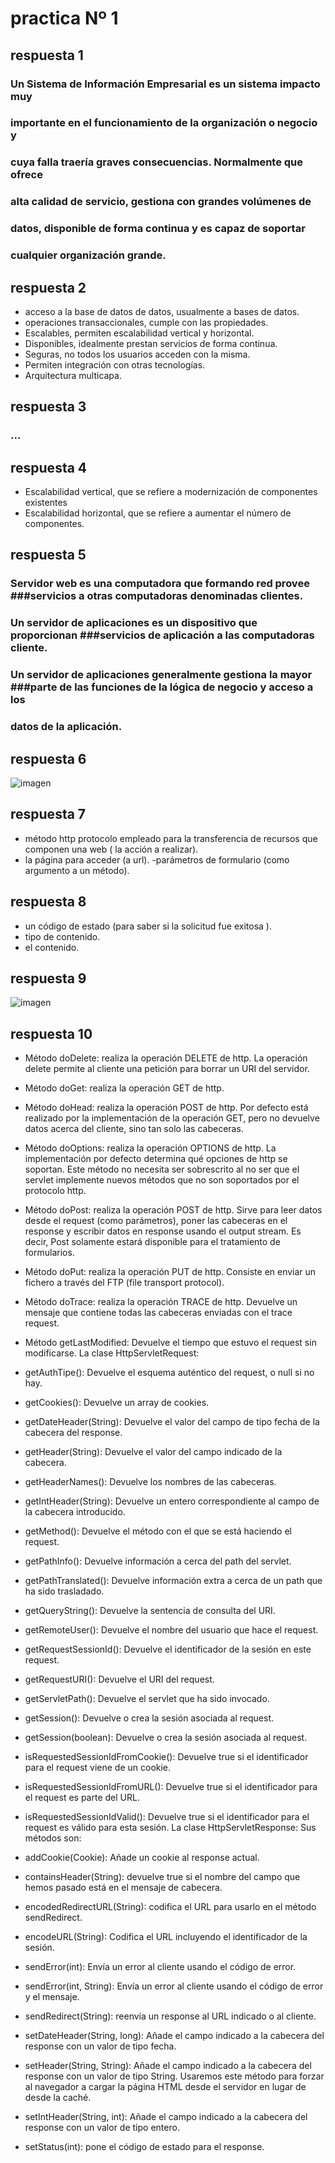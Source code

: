 # practica Nº 1
## respuesta 1
### Un Sistema de Información Empresarial es un sistema impacto muy 
### importante en el funcionamiento de la organización o negocio y
 ### cuya falla traería graves consecuencias. Normalmente que ofrece
  ### alta calidad de servicio, gestiona con grandes volúmenes de 
  ### datos, disponible de forma continua y es capaz de soportar
   ### cualquier organización grande.
## respuesta 2
- acceso a la base de datos de datos, usualmente a bases de datos.
- operaciones transaccionales, cumple con las propiedades.
- Escalables, permiten escalabilidad vertical y horizontal.
- Disponibles, idealmente prestan servicios de forma continua.
- Seguras, no todos los usuarios acceden con la misma.
- Permiten integración con otras tecnologías.
- Arquitectura multicapa.
## respuesta 3
### ...
## respuesta 4
- Escalabilidad vertical, que se refiere a modernización de componentes existentes
- Escalabilidad horizontal, que se refiere a aumentar el número de componentes.
## respuesta 5
### Servidor web es una computadora que formando red provee ###servicios a otras computadoras denominadas clientes.

### Un servidor de aplicaciones es un dispositivo que proporcionan ###servicios de aplicación a las computadoras cliente.
### Un servidor de aplicaciones generalmente gestiona la mayor ###parte de las funciones de la lógica de negocio y acceso a los 
### datos de la aplicación.
## respuesta 6
![imagen](http://2.bp.blogspot.com_jUCZth_DkjU/TID-jk9rwcl/AAAAAAAAAAQ/3JNIssF_KeQ/s1600/protocolo.png)
## respuesta 7
- método http protocolo empleado para la transferencia de recursos que componen una web ( la acción a realizar).
- la página para acceder (a url).
-parámetros de formulario (como argumento a un método).
## respuesta 8
- un código de estado (para saber si la solicitud fue exitosa ).
- tipo de contenido.
- el contenido.
## respuesta 9
![imagen](http://2.bp.blogspot.com_jUCZth_DkjU/TID-jk9rwcl/AAAAAAAAAAQ/3JNIssF_KeQ/s1600/protocolo.png)
## respuesta 10

- Método doDelete: realiza la operación DELETE de http. La operación delete permite al cliente una petición para borrar un URI del servidor.
-  Método doGet: realiza la operación GET de http.
-  Método doHead: realiza la operación POST de http. Por defecto está realizado por la implementación de la operación GET, pero no devuelve datos acerca del cliente, sino tan solo las cabeceras.
-  Método doOptions: realiza la operación OPTIONS de http. La implementación por defecto determina qué opciones de http se soportan. Este método no necesita ser sobrescrito al no ser que el servlet implemente nuevos métodos que no son soportados por el protocolo http.
-  Método doPost: realiza la operación POST de http. Sirve para leer datos desde el request (como parámetros), poner las cabeceras en el response y escribir datos en response usando el output stream. Es decir, Post solamente estará disponible para el tratamiento de formularios.
-  Método doPut: realiza la operación PUT de http. Consiste en enviar un fichero a través del FTP (file transport protocol).
-  Método doTrace: realiza la operación TRACE de http. Devuelve un mensaje que contiene todas las cabeceras enviadas con el trace request.
-  Método getLastModified: Devuelve el tiempo que estuvo el request sin modificarse.
La clase HttpServletRequest:
  
- getAuthTipe(): Devuelve el esquema auténtico del request, o null si no hay.
-  getCookies(): Devuelve un array de cookies.
-  getDateHeader(String): Devuelve el valor del campo de tipo fecha de la cabecera del response.
-  getHeader(String): Devuelve el valor del campo indicado de la cabecera.
-  getHeaderNames(): Devuelve los nombres de las cabeceras.
-  getIntHeader(String): Devuelve un entero correspondiente al campo de la cabecera introducido.
-  getMethod(): Devuelve el método con el que se está haciendo el request.
-  getPathInfo(): Devuelve información a cerca del path del servlet.
-  getPathTranslated(): Devuelve información extra a cerca de un path que ha sido trasladado.
-  getQueryString(): Devuelve la sentencia de consulta del URI.
-  getRemoteUser(): Devuelve el nombre del usuario que hace el request.
-  getRequestSessionId(): Devuelve el identificador de la sesión en este request.
-  getRequestURI(): Devuelve el URI del request.
-  getServletPath(): Devuelve el servlet que ha sido invocado.
-  getSession(): Devuelve o crea la sesión asociada al request.
-  getSession(boolean): Devuelve o crea la sesión asociada al request.
-  isRequestedSessionIdFromCookie(): Devuelve true si el identificador para el request viene de un cookie.
-  isRequestedSessionIdFromURL(): Devuelve true si el identificador para el request es parte del URL.
-  isRequestedSessionIdValid(): Devuelve true si el identificador para el request es válido para esta sesión.
  La clase HttpServletResponse:
Sus métodos son:
-	addCookie(Cookie): Añade un cookie al response actual.
-	containsHeader(String): devuelve true si el nombre del campo que hemos pasado está en el mensaje de cabecera.
-	encodedRedirectURL(String): codifica el URL para usarlo en el método sendRedirect.
-	encodeURL(String): Codifica el URL incluyendo el identificador de la sesión.
-	sendError(int): Envía un error al cliente usando el código de error.
-	sendError(int, String): Envía un error al cliente usando el código de error y el mensaje.
-	sendRedirect(String): reenvía un response al URL indicado o al cliente.
-	setDateHeader(String, long): Añade el campo indicado a la cabecera del response con un valor de tipo fecha.
-	setHeader(String, String): Añade el campo indicado a la cabecera del response con un valor de tipo String. Usaremos este método para forzar al navegador a cargar la página HTML desde el servidor en lugar de desde la caché.
-	setIntHeader(String, int): Añade el campo indicado a la cabecera del response con un valor de tipo entero.
-	setStatus(int): pone el código de estado para el response.



